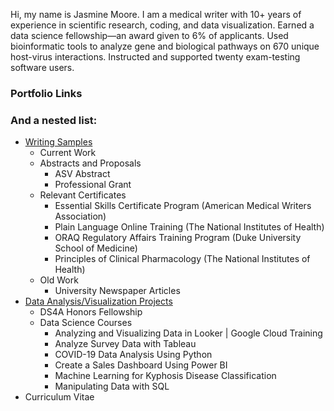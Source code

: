 Hi, my name is Jasmine Moore. I am a medical writer with 10+ years of experience in scientific research, coding, and data visualization. Earned a data science fellowship—an award given to 6% of applicants. Used bioinformatic tools to analyze gene and biological pathways on 670 unique host-virus interactions. Instructed and supported twenty exam-testing software users.

### Portfolio Links

### And a nested list:

- [Writing Samples](https://jasmine-shanay.github.io/jasminemoore/writing/)
  - Current Work
  - Abstracts and Proposals
    - ASV Abstract
    - Professional Grant
  - Relevant Certificates
    - Essential Skills Certificate Program (American Medical Writers Association)
    - Plain Language Online Training (The National Institutes of Health)
    - ORAQ Regulatory Affairs Training Program (Duke University School of Medicine)
    - Principles of Clinical Pharmacology (The National Institutes of Health)
  - Old Work
    - University Newspaper Articles
- [Data Analysis/Visualization Projects](https://jasmine-shanay.github.io/jasminemoore/data/)
  - DS4A Honors Fellowship
  - Data Science Courses
    - Analyzing and Visualizing Data in Looker | Google Cloud Training
    - Analyze Survey Data with Tableau
    - COVID-19 Data Analysis Using Python
    - Create a Sales Dashboard Using Power BI
    - Machine Learning for Kyphosis Disease Classification
    - Manipulating Data with SQL
- Curriculum Vitae
